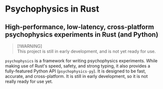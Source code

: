 # Psychophysics in Rust

## High-performance, low-latency, cross-platform psychophysics experiments in Rust (and Python)

> [!WARNING]<br>
> This project is still in early development, and is not yet ready for use.

`psychophysics` is a framework for writing psychophysics experiments. While making use of Rust's speed, safety, and strong typing, it also provides a fully-featured Python API (`psychophysics-py`). It is designed to be fast, accurate, and cross-platform. It is still in early development, so it is not really ready for use yet.
